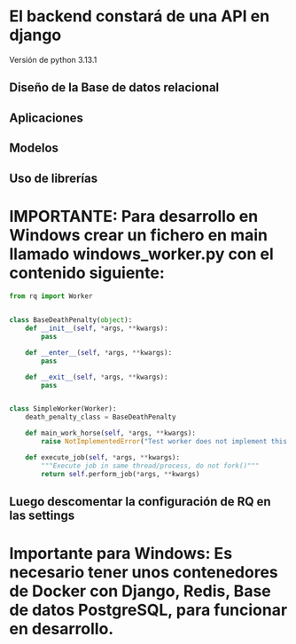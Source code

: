 # El backend constará de una API en django
Versión de python 3.13.1

## Diseño de la Base de datos relacional

## Aplicaciones

## Modelos

## Uso de librerías


# IMPORTANTE: Para desarrollo en Windows crear un fichero en main llamado windows_worker.py con el contenido siguiente:

```python
from rq import Worker


class BaseDeathPenalty(object):
    def __init__(self, *args, **kwargs):
        pass

    def __enter__(self, *args, **kwargs):
        pass

    def __exit__(self, *args, **kwargs):
        pass


class SimpleWorker(Worker):
    death_penalty_class = BaseDeathPenalty

    def main_work_horse(self, *args, **kwargs):
        raise NotImplementedError("Test worker does not implement this method")

    def execute_job(self, *args, **kwargs):
        """Execute job in same thread/process, do not fork()"""
        return self.perform_job(*args, **kwargs)
```

## Luego descomentar la configuración de RQ en las settings

# Importante para Windows: Es necesario tener unos contenedores de Docker con Django, Redis, Base de datos PostgreSQL, para funcionar en desarrollo.
